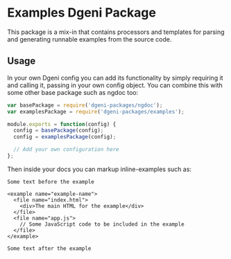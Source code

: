 # Examples Dgeni Package

This package is a mix-in that contains processors and templates for parsing and generating
runnable examples from the source code.

## Usage
In your own Dgeni config you can add its functionality by simply requiring it and calling it,
passing in your own config object.  You can combine this with some other base package such as
ngdoc too:

```js
var basePackage = require('dgeni-packages/ngdoc');
var examplesPackage = require('dgeni-packages/examples');

module.exports = function(config) {
  config = basePackage(config);
  config = examplesPackage(config);

  // Add your own configuration here
};
```

Then inside your docs you can markup inline-examples such as:

```
Some text before the example

<example name="example-name">
  <file name="index.html">
    <div>The main HTML for the example</div>
  </file>
  <file name="app.js">
    // Some JavaScript code to be included in the example
  </file>
</example>

Some text after the example
```